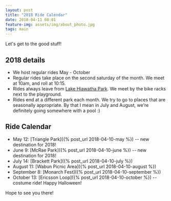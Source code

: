 ```yaml
---
layout: post
title: "2018 Ride Calendar"
date: 2018-04-11 08:01
feature-img: assets/img/about_photo.jpg
tags: main
---
```

Let's get to the good stuff!

## 2018 details
* We host regular rides May - October
* Regular rides take place on the second saturday of the month. We meet at 10am, and roll at 10:15.
* Rides always leave from [Lake Hiawatha Park](https://www.minneapolisparks.org/parks__destinations/parks__lakes/lake_hiawatha_park/). We meet by the bike racks next to the playground.
* Rides end at a different park each month. We try to go to places that are seasonally appropriate. By that I mean in July and August, we're definitely going somewhere with a pool :)

## Ride Calendar
* May 12: [Triangle Park]({% post_url 2018-04-10-may %}) -- new destination for 2018!
* June 9: [McRae Park]({% post_url 2018-04-10-june %}) -- new destination for 2018!
* July 14: [Brackett Park]({% post_url 2018-04-10-july %})
* August 11: [Wabun Picnic Area]({% post_url 2018-04-10-august %})
* September 8: [Monarch Fest]({% post_url 2018-04-10-september %})
* October 13: [Ericsson Loop]({% post_url 2018-04-10-october %}) -- costume ride! Happy Halloween!

Hope to see you there!
